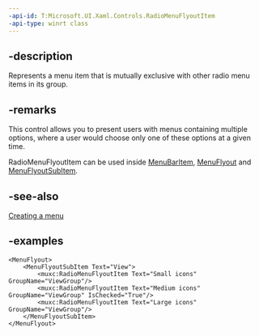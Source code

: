```yaml
---
-api-id: T:Microsoft.UI.Xaml.Controls.RadioMenuFlyoutItem
-api-type: winrt class
---
```


## -description
Represents a menu item that is mutually exclusive with other radio menu items in its group.

## -remarks
This control allows you to present users with menus containing multiple options, where a user would choose only one of these options at a given time. 

RadioMenuFlyoutItem can be used inside [MenuBarItem](https://docs.microsoft.com/uwp/api/windows.ui.xaml.controls.menubaritem), [MenuFlyout](https://docs.microsoft.com/uwp/api/windows.ui.xaml.controls.menuflyout) and [MenuFlyoutSubItem](https://docs.microsoft.com/uwp/api/windows.ui.xaml.controls.menuflyoutsubitem).

## -see-also
[Creating a menu](/windows/uwp/design/controls-and-patterns/menus#create-a-menu-flyout-or-a-context-menu)

## -examples
```Xaml
<MenuFlyout>
    <MenuFlyoutSubItem Text="View">
        <muxc:RadioMenuFlyoutItem Text="Small icons" GroupName="ViewGroup"/>
        <muxc:RadioMenuFlyoutItem Text="Medium icons" GroupName="ViewGroup" IsChecked="True"/>
        <muxc:RadioMenuFlyoutItem Text="Large icons" GroupName="ViewGroup"/>
    </MenuFlyoutSubItem>
</MenuFlyout>
```
